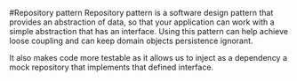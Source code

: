 #Repository pattern
Repository pattern is a software design pattern that provides an abstraction of data, so that your application can work with a simple abstraction that has an interface. Using this pattern can help achieve loose coupling and can keep domain objects persistence ignorant.

It also makes code more testable as it allows us to inject as a dependency a mock repository that implements that defined interface.
